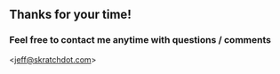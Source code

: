 ## Thanks for your time!

### Feel free to contact me anytime with questions / comments

&lt;<a href="mailto:jeff@skratchdot.com">jeff@skratchdot.com</a>&gt;
